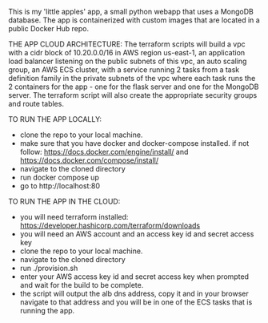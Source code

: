 This is my 'little apples' app, a small python webapp that uses a MongoDB database. 
The app is containerized with custom images that are located in a public Docker Hub repo.

THE APP CLOUD ARCHITECTURE:
  The terraform scripts will build a vpc with a cidr block of 10.20.0.0/16 in AWS region us-east-1, an application load balancer listening on the public subnets of this 
  vpc,  an auto scaling group, an AWS ECS cluster, with a service running 2 tasks from a task definition family in the private subnets of the vpc where each task runs the 2 
  containers for the app - one for the flask server and one for the MongoDB server. The terraform script will also create the appropriate security groups and route tables.
  
TO RUN THE APP LOCALLY:
- clone the repo to your local machine.
- make sure that you have docker and docker-compose installed. if not follow: https://docs.docker.com/engine/install/ and https://docs.docker.com/compose/install/
- navigate to the cloned directory 
- run docker compose up
- go to http://localhost:80 

TO RUN THE APP IN THE CLOUD:
- you will need terraform installed: https://developer.hashicorp.com/terraform/downloads
- you will need an AWS account and an access key id and secret access key
- clone the repo to your local machine.
- navigate to the cloned directory 
- run ./provision.sh
- enter your AWS access key id and secret access key when prompted and wait for the build to be complete.
- the script will output the alb dns address, copy it and in your browser navigate to that address and you will be in one of the ECS tasks that is running the app.
